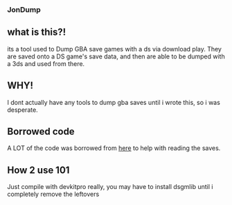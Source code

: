### JonDump

## what is this?!
its a tool used to Dump GBA save games with a ds via download play. They are saved onto a DS game's save data, and then are able to be dumped with a 3ds and used from there.

## WHY!
I dont actually have any tools to dump gba saves until i wrote this, so i was desperate.

## Borrowed code
A LOT of the code was borrowed from [here](https://github.com/AdmiralCurtiss/nds-savegame-manager) to help with reading the saves.

## How 2 use 101
Just compile with devkitpro really, you may have to install dsgmlib until i completely remove the leftovers